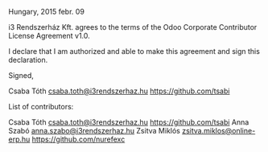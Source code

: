 Hungary, 2015 febr. 09

i3 Rendszerház Kft. agrees to the terms of the Odoo Corporate Contributor License
Agreement v1.0.

I declare that I am authorized and able to make this agreement and sign this
declaration.

Signed,

Csaba Tóth csaba.toth@i3rendszerhaz.hu https://github.com/tsabi

List of contributors:

Csaba Tóth csaba.toth@i3rendszerhaz.hu https://github.com/tsabi
Anna Szabó anna.szabo@i3rendszerhaz.hu
Zsitva Miklós zsitva.miklos@online-erp.hu https://github.com/nurefexc
